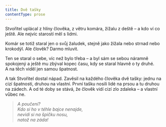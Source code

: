 ```yaml
---
title: Dvě tašky
contentType: prose
---
```


<section>

Stvořitel uplácal z hlíny člověka, z větru komára, žížalu z deště – a kdo ví co ještě. Ale nejvíc starostí měl s lidmi.

Komár se totiž staral jen o svůj žaludek, stejně jako žížala nebo strnad nebo krokodýl. Ale člověk? Darmo mluvit.

Ten se staral o sebe, víc než bylo třeba – a byl sám se sebou náramně spokojený a ještě mu zbýval kopec času, kdy se staral hlavně o ty druhé. A na těch viděl jen samou špatnost.

A tak Stvořitel dostal nápad. Zavěsil na každého člověka dvě tašky: jednu na cizí špatnosti, druhou na vlastní. První tašku nosili lidé na prsou a tu druhou na zádech. A od té doby se stává, že člověk vidí cizí zlo zdaleka – a vlastní vůbec ne.

</section>

<section>

> _A poučení?  
> Kdo si ho v téhle bajce nenajde,  
> nevidí si na špičku nosu,  
> natož na záda!_

</section>

